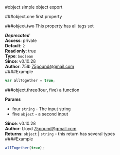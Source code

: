 <a name="module_object"></a>
#object
simple object export

  
<a name="module_object.one"></a>
###object.one
first property

  
<a name="module_object.two"></a>
###~~object.two~~
This property has all tags set

***Deprecated***  
**Access**: private  
**Default**: `2`  
**Read only**: true  
**Type**: `boolean`  
**Since**: v0.10.28  
**Author**: 75lb <75pound@gmail.com>  
####Example
```js
var allTogether = true;
```
<a name="module_object.three"></a>
###object.three(four, five)
a function

**Params**
- four `string` - The input string
- five `object` - a second input

**Since**: v0.10.28  
**Author**: Lloyd <75pound@gmail.com>  
**Returns**: `object` | `string` - this return has several types  
####Example
```js
allTogether(true);
```
